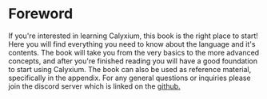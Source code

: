 # Foreword

If you're interested in learning Calyxium, this book is the right place to start! Here you will find everything you need to know about the language and it's contents. The book will take you from the very basics to the more advanced concepts, and after you're finished reading you will have a good foundation to start using Calyxium. The book can also be used as reference material, specifically in the appendix. For any general questions or inquiries please join the discord server which is linked on the [github.](https://github.com/calyxium-lang)
